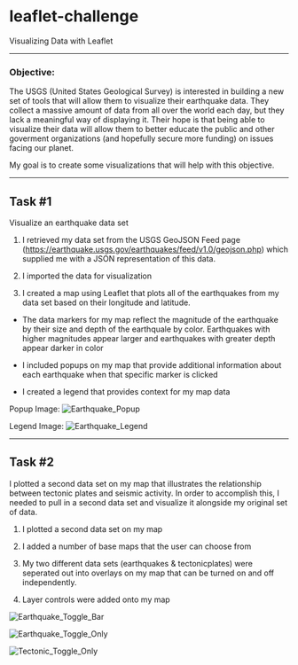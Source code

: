 # leaflet-challenge
Visualizing Data with Leaflet

_____________________________________________________________

### Objective:

The USGS (United States Geological Survey) is interested in building a new set of tools that will allow them to visualize their earthquake data.  They collect a massive amount of data from all over the world each day, but they lack a meaningful way of displaying it.  Their hope is that being able to visualize their data will allow them to better educate the public and other goverment organizations (and hopefully secure more funding) on issues facing our planet.

My goal is to create some visualizations that will help with this objective.

____________________________________________________________

## Task #1

Visualize an earthquake data set

1. I retrieved my data set from the USGS GeoJSON Feed page (https://earthquake.usgs.gov/earthquakes/feed/v1.0/geojson.php) which supplied me with a JSON representation of this data.

2. I imported the data for visualization

3. I created a map using Leaflet that plots all of the earthquakes from my data set based on their longitude and latitude.

  - The data markers for my map reflect the magnitude of the earthquake by their size and depth of the earthquale by color.  Earthquakes with higher magnitudes appear larger and earthquakes with greater depth appear darker in color

  - I included popups on my map that provide additional information about each earthquake when that specific marker is clicked

  - I created a legend that provides context for my map data

Popup Image:  ![Earthquake_Popup](https://user-images.githubusercontent.com/82673788/131376824-4ccd45b1-96b2-429a-b781-4ebc0596f872.PNG)

Legend Image: ![Earthquake_Legend](https://user-images.githubusercontent.com/82673788/131376856-1a1f5e5f-81ce-4177-ad46-98599b3dbd4e.PNG)
 
 _________________________________________________________________
 
 ## Task #2

I plotted a second data set on my map that illustrates the relationship between tectonic plates and seismic activity.  In order to accomplish this, I needed to pull in a second data set and visualize it alongside my original set of data.

1. I plotted a second data set on my map

2. I added a number of base maps that the user can choose from

3. My two different data sets (earthquakes & tectonicplates) were seperated out into overlays on my map that can be turned on and off independently.

4. Layer controls were added onto my map

![Earthquake_Toggle_Bar](https://user-images.githubusercontent.com/82673788/131377180-b10db069-abe0-4498-98bd-fbdf4cedda30.PNG)

![Earthquake_Toggle_Only](https://user-images.githubusercontent.com/82673788/131377194-96b396f2-a8cc-4d32-b6ca-27d440236584.PNG)

![Tectonic_Toggle_Only](https://user-images.githubusercontent.com/82673788/131377213-4421061d-e090-4216-9a4e-b52e8d5a35bb.PNG)


